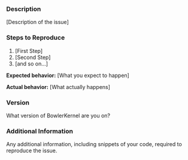 ### Description

[Description of the issue]

### Steps to Reproduce

1. [First Step]
2. [Second Step]
3. [and so on...]

**Expected behavior:** [What you expect to happen]

**Actual behavior:** [What actually happens]

### Version

What version of BowlerKernel are you on?

### Additional Information

Any additional information, including snippets of your code, required to reproduce the issue.
